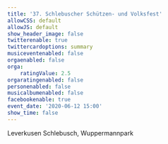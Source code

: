 ```yaml
---
title: '37. Schlebuscher Schützen- und Volksfest'
allowCSS: default
allowJS: default
show_header_image: false
twitterenable: true
twittercardoptions: summary
musiceventenabled: false
orgaenabled: false
orga:
    ratingValue: 2.5
orgaratingenabled: false
personenabled: false
musicalbumenabled: false
facebookenable: true
event_date: '2020-06-12 15:00'
show_time: false
---
```


Leverkusen Schlebusch, Wuppermannpark
